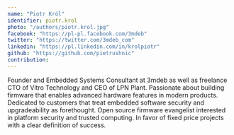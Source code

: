 ```yaml
---
name: "Piotr Król"
identifier: piotr.krol
photo: "/authors/piotr.krol.jpg"
facebook: "https://pl-pl.facebook.com/3mdeb"
twitter: "https://twitter.com/3mdeb_com"
linkedin: "https://pl.linkedin.com/in/krolpiotr"
github: "https://github.com/pietrushnic"
contribution:
---
```

Founder and Embedded Systems Consultant at 3mdeb as well as freelance CTO of
Vitro Technology and CEO of LPN Plant. Passionate about building firmware that
enables advanced hardware features in modern products. Dedicated to customers
that treat embedded software security and upgradeability as forethought. Open
source firmware evangelist interested in platform security and trusted
computing. In favor of fixed price projects with a clear definition of success.
